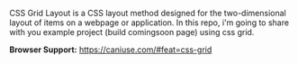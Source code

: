 CSS Grid Layout is a CSS layout method designed for the two-dimensional layout of items on a webpage or application. In this repo, i'm going to share with you example project (build comingsoon page) using css grid.

**Browser Support:** https://caniuse.com/#feat=css-grid